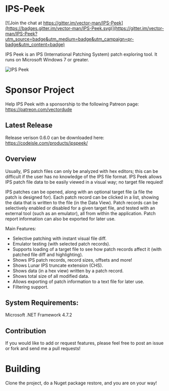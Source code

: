 # IPS-Peek

[![Join the chat at https://gitter.im/vector-man/IPS-Peek](https://badges.gitter.im/vector-man/IPS-Peek.svg)](https://gitter.im/vector-man/IPS-Peek?utm_source=badge&utm_medium=badge&utm_campaign=pr-badge&utm_content=badge)

IPS Peek is an IPS (International Patching System) patch exploring tool. It runs on Microsoft Windows 7 or greater.

![IPS Peek](https://i.ibb.co/frtZRg6/1038screenshot1.png)

# Sponsor Project
Help IPS Peek with a sponsorship to the following Patreon page: https://patreon.com/vectordude

## Latest Release
Release verison 0.6.0 can be downloaded here: https://codeisle.com/products/ipspeek/

## Overview
Usually, IPS patch files can only be analyzed with hex editors; this can be difficult if the user has no knowledge of the IPS file format. IPS Peek allows IPS patch file data to be easily viewed in a visual way; no target file requied!

IPS patches can be opened, along with an optional target file (a file the patch is designed for). Each patch record can be clicked in a list, showing the data that is written to the file (in the Data View). Patch records can be selectively enabled or disabled for a given target file, and tested with an external tool (such as an emulator), all from within the application. Patch report information can also be exported for later use.

Main Features:

* Selective patching with instant visual file diff.
* Emulator testing (with selected patch records).
* Supports loading of a target file to see how patch records affect it (with patched file diff and highlighting).
* Shows IPS patch records, record sizes, offsets and more!
* Shows Lunar IPS truncate extension (CHS).
* Shows data (in a hex view) written by a patch record.
* Shows total size of all modified data.
* Allows exporting of patch information to a text file for later use.
* Filtering support.

## System Requirements:

Microsoft .NET Framework 4.7.2

## Contribution
If you would like to add or request features, please feel free to post an issue or fork and send me a pull requests!


# Building
Clone the project, do a Nuget package restore, and you are on your way!



